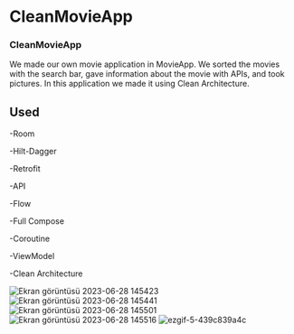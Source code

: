 # CleanMovieApp
### CleanMovieApp 
We made our own movie application in MovieApp.
We sorted the movies with the search bar,
gave information about the movie with APIs, 
and took pictures.
In this application we made it using Clean Architecture.

## Used
-Room

-Hilt-Dagger

-Retrofit

-API

-Flow

-Full Compose

-Coroutine

-ViewModel

-Clean Architecture

![Ekran görüntüsü 2023-06-28 145423](https://github.com/SonerA1/CleanMovieApp/assets/114054564/028d7c35-608c-486e-aabc-37362ebf05a9)
![Ekran görüntüsü 2023-06-28 145441](https://github.com/SonerA1/CleanMovieApp/assets/114054564/c48707af-a9a5-4e52-825b-441e1df9eccd)
![Ekran görüntüsü 2023-06-28 145501](https://github.com/SonerA1/CleanMovieApp/assets/114054564/40203cca-8452-4e1c-9379-8e2daae6d91f)
![Ekran görüntüsü 2023-06-28 145516](https://github.com/SonerA1/CleanMovieApp/assets/114054564/c4b5b365-871f-432a-843b-7dd3384a7657)
![ezgif-5-439c839a4c](https://github.com/SonerA1/CleanMovieApp/assets/114054564/b2415210-6866-4386-aff2-d0c6c17f22be)


